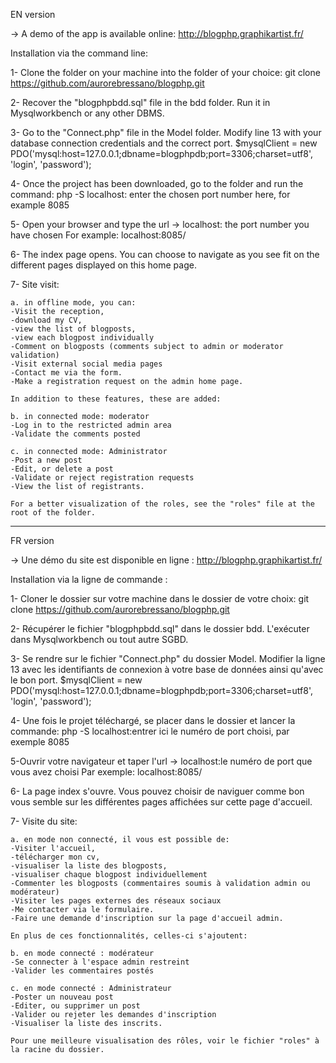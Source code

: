 EN version

-> A demo of the app is available online: http://blogphp.graphikartist.fr/

Installation via the command line:

1- Clone the folder on your machine into the folder of your choice:
git clone https://github.com/aurorebressano/blogphp.git

2- Recover the "blogphpbdd.sql" file in the bdd folder. Run it in Mysqlworkbench or any other DBMS.

3- Go to the "Connect.php" file in the Model folder.
Modify line 13 with your database connection credentials and the correct port.
$mysqlClient = new PDO('mysql:host=127.0.0.1;dbname=blogphpdb;port=3306;charset=utf8', 'login', 'password');

4- Once the project has been downloaded, go to the folder and run the command:
php -S localhost: enter the chosen port number here, for example 8085

5- Open your browser and type the url -> localhost: the port number you have chosen
For example:
localhost:8085/

6- The index page opens. You can choose to navigate as you see fit on the different pages displayed on this home page.

7- Site visit:

    a. in offline mode, you can:
    -Visit the reception,
    -download my CV,
    -view the list of blogposts,
    -view each blogpost individually
    -Comment on blogposts (comments subject to admin or moderator validation)
    -Visit external social media pages
    -Contact me via the form.
    -Make a registration request on the admin home page.

    In addition to these features, these are added:

    b. in connected mode: moderator
    -Log in to the restricted admin area
    -Validate the comments posted

    c. in connected mode: Administrator
    -Post a new post
    -Edit, or delete a post
    -Validate or reject registration requests
    -View the list of registrants.

    For a better visualization of the roles, see the "roles" file at the root of the folder.

__________________________________________________________________________________________________________

FR version

-> Une démo du site est disponible en ligne : http://blogphp.graphikartist.fr/

Installation via la ligne de commande :

1- Cloner le dossier sur votre machine dans le dossier de votre choix:
git clone https://github.com/aurorebressano/blogphp.git

2- Récupérer le fichier "blogphpbdd.sql" dans le dossier bdd. L'exécuter dans Mysqlworkbench ou tout autre SGBD.

3- Se rendre sur le fichier "Connect.php" du dossier Model. 
Modifier la ligne 13 avec les identifiants de connexion à votre base de données ainsi qu'avec le bon port.
$mysqlClient = new PDO('mysql:host=127.0.0.1;dbname=blogphpdb;port=3306;charset=utf8', 'login', 'password');

4- Une fois le projet téléchargé, se placer dans le dossier et lancer la commande:
php -S localhost:entrer ici le numéro de port choisi, par exemple 8085

5-Ouvrir votre navigateur et taper l'url -> localhost:le numéro de port que vous avez choisi
Par exemple: 
localhost:8085/

6- La page index s'ouvre. Vous pouvez choisir de naviguer comme bon vous semble sur les différentes pages affichées sur cette page d'accueil.

7- Visite du site:

    a. en mode non connecté, il vous est possible de:
    -Visiter l'accueil, 
    -télécharger mon cv, 
    -visualiser la liste des blogposts, 
    -visualiser chaque blogpost individuellement
    -Commenter les blogposts (commentaires soumis à validation admin ou modérateur)
    -Visiter les pages externes des réseaux sociaux
    -Me contacter via le formulaire.
    -Faire une demande d'inscription sur la page d'accueil admin.

    En plus de ces fonctionnalités, celles-ci s'ajoutent:

    b. en mode connecté : modérateur
    -Se connecter à l'espace admin restreint
    -Valider les commentaires postés

    c. en mode connecté : Administrateur
    -Poster un nouveau post
    -Editer, ou supprimer un post
    -Valider ou rejeter les demandes d'inscription
    -Visualiser la liste des inscrits.

    Pour une meilleure visualisation des rôles, voir le fichier "roles" à la racine du dossier.


    
